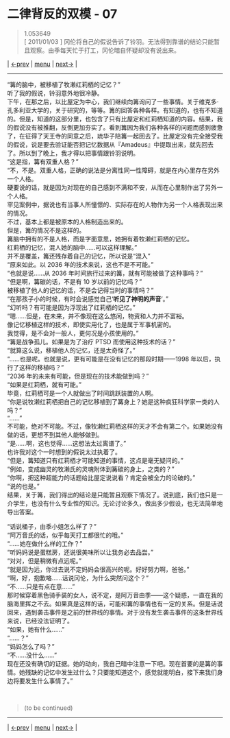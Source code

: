 # 二律背反的双模 - 07
> 1.053649  
> [ 2011/01/03 ] 冈伦将自己的假说告诉了铃羽。无法得到靠谱的结论只能暂且观察。由季每天忙于打工，冈伦暗自怀疑却没有说出来。  

| [←prev](./0099) | [menu](../) | [next→](./0101) |

---

“篝的脑中，被移植了牧濑红莉栖的记忆？”  
听了我的假说，铃羽意外地很冷静。  
下午，在那之后，以比屋定为中心，我们继续向篝询问了一些事情。关于维克多·孔多利亚大学的，关于研究的，等等。篝的回答各种各样。有知道的，也有不知道的。但是，知道的这部分里，也包含了只有比屋定和红莉栖知道的内容。结果，我的假说没有被推翻，反倒更加夯实了。看到篝因为我们各种各样的问题而感到疲惫了，在征得了天王寺的同意之后，琉华子陪篝一起回去了。比屋定没有完全接受我的假说，说是要去验证能否把记忆数据从『Amadeus』中提取出来，就先回去了。所以到了晚上，我才得以把事情跟铃羽说明。  
“这是指，篝有双重人格？”  
“不，不是。双重人格，正确的说法是分离性同一性障碍，就是在内心里存在另外一个人格。  
 硬要说的话，就是因为对现在的自己感到不满和不安，从而在心里制作出了另外一个人格。  
 罕见案例中，据说也有当事人所憧憬的、实际存在的人物作为另一个人格表现出来的情况。  
 不过，基本上都是被原本的人格制造出来的。  
 但是，篝的情况不是这样的。  
 篝脑中拥有的不是人格，而是字面意思，她拥有着牧濑红莉栖的记忆。  
 红莉栖的记忆，混人她的脑中……可以这样理解。”  
并不是覆盖，篝还残存着自己的记忆，所以说是“混入”  
“原来如此。以 2036 年的技术来说，这也不是不可能。”  
“也就是说……从 2036 年时间旅行过来的篝，就有可能被做了这种事吗？”  
“但是啊，篝碳的话，不是有 10 岁以前的记忆吗？”  
 被移植了他人的记忆的话，不是会记得当时的事情吗？”  
“在那孩子小的时候，有时会说感觉自己‘**听见了神明的声音**’。”  
“幻听吗？有可能是因为浮现出了红莉栖的记忆。”  
“嗯……但是，在未来，并不像现在这么悠闲，物资和人力并不富裕。  
 像记忆移植这样的技术，即使实用化了，也是属于军事机密的。  
 我觉得，是不会对一般人，更何况是小孩使用的。”  
“篝是战争孤儿。如果是为了治疗 PTSD 而使用这种技术的话？”  
“就算这么说，移植他人的记忆，还是太奇怪了。”  
“……也是呢。也就是说，更有可能是在没有记忆的那段时期——1998 年以后，执行了这样的移植吗？”  
“2036 年的未来有可能，但是现在的技术能做到吗？”  
“如果是红莉栖，就有可能。”  
毕竟，红莉栖可是一个人就做出了时间跳跃装置的人啊。  
“你是说牧濑红莉栖把自己的记忆移植到了篝身上？她是这种疯狂科学家一类的人吗？”  
“……”  
不可能，绝对不可能。不过，像牧濑红莉栖这样的天才不会有第二个。如果她没有做的话，更想不到其他人能够做到。  
“是……啊，这也觉得……这想法太过离谱了。”  
也许我对这个一时想到的假说太过执着了。  
“但是，篝知道只有红莉栖才可能知道的事情，这点是毫无疑问的。”  
“例如，变成幽灵的牧濑氏的灵魂附体到篝碳的身上，之类的？”  
“你啊，把这种超能力的话题给比屋定说说看？肯定会被全力的论破的。”  
“说的也是。”  
结果，关于篝，我们得出的结论是只能暂且观察下情况了。说到底，我们也只是一介学生，也没有什么专业性的知识。无论讨论多久，做出多少假设，也无法简单地导出答案。  

“话说桶子，由季小姐怎么样了？”  
“阿万音氏的话，似乎每天打工都很忙的哦。”  
“……她在做什么样的工作？”  
“听妈妈说是蛋糕房，还说很美味所以让我务必去品尝。”  
“对对，但是稍微有点远呢。”  
“就是因为远，你过去说不定妈妈会很高兴的呢。好好努力啊，爸爸。”  
“啊，好，抱歉咯……话说冈伦，为什么突然问这个？”  
“不……只是有点在意……”  
那时候穿着黑色骑手装的女人，说不定，是阿万音由季——这个疑惑，一直在我的脑海里挥之不去。如果真是这样的话，可能和篝的事情也有一定的关系。但是话说回来，遇到袭击事件是之前的世界线的事情。对于没有发生袭击事件的这条世界线来说，已经没法证明了。  
“如果，她有什么……”  
“……？”  
“妈妈怎么了吗？”  
“不……没什么……”  
现在还没有确切的证据。她的动向，我自己暗中注意一下吧。现在首要的是篝的事情。她残缺的记忆中发生过什么？只要能知道这个，感觉就能明白，接下来我们身边将要发生什么事情了。”  


<br/>

> (to be continued)
---

| [←prev](./0099) | [menu](../) | [next→](./0101) |

